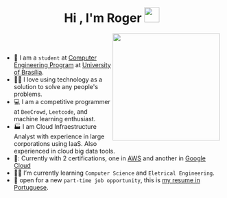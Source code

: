 <h1 align="center">Hi , I'm Roger <img src="https://media.giphy.com/media/hvRJCLFzcasrR4ia7z/giphy.gif" width="35"></h1>
<p align="center">
  
<picture> <img align="right" src="https://github.com/7oSkaaa/7oSkaaa/blob/main/Images/Right_Side.gif?raw=true" width = 250px></picture>

<br><br>

- :school: I am a `student` at [Computer Engineering Program](http://www.ene.unb.br/index.php/graduacao/cursos/graduacao-em-engenharia-de-computacao) at [University of Brasília](https://www.unb.br/).
- :technologist: I love using technology as a solution to solve any people's problems.
- :computer: I am a competitive programmer at `BeeCrowd`, `Leetcode`, and machine learning enthusiast.
- :factory: I am Cloud Infraestructure Analyst with experience in large corporations using IaaS. Also experienced in cloud big data tools.
- 🌠: Currently with 2 certifications, one in [AWS](https://www.credly.com/badges/8fa259b6-1820-4fe0-a4be-241aa38b794c/linked_in_profile) and another in [Google Cloud](https://www.credential.net/a3da667f-1394-4879-876f-1a3be0e9696a#gs.wl8baq)
- :student: I’m currently learning `Computer Science` and `Eletrical Engineering`.
- :thinking:  open for a new `part-time job opportunity`, this is [my resume in Portuguese](https://drive.google.com/file/d/1F7vEzD0z7wFH7lysx7mUqTblDQLLUfpx/view?usp=drive_link).
<br>

</p>
